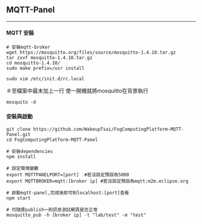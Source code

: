 ## MQTT-Panel

---

#### MQTT 安裝

```
# 安裝mqtt-broker
wget https://mosquitto.org/files/source/mosquitto-1.4.10.tar.gz
tar zxvf mosquitto-1.4.10.tar.gz
cd mosquitto-1.4.10/
sudo make prefix=/usr install
```

```
sudo vim /etc/init.d/rc.local
```

＃至檔案中最末加上一行 使一開機就將mosquitto在背景執行

```
mosquito -d 
```



#### 安裝與啟動

```
git clone https://github.com/WakeupTsai/FogComputingPlatform-MQTT-Panel.git
cd FogComputingPlatform-MQTT-Panel

# 安裝dependencies
npm install

# 設定環境變數
export MQTTPANELPORT=[port]  #若沒設定預設為5000
export MQTTBROKER=mqtt:[broker ip] #若沒設定預設為mqtt:m2m.eclipse.org

# 啟動mqtt-panel,完成後即可到localhost:[port]查看
npm start

# 可隨便publish一則訊息測試網頁是否正常
mosquitto_pub -h [broker ip] -t "lab/test" -m "test"
```



